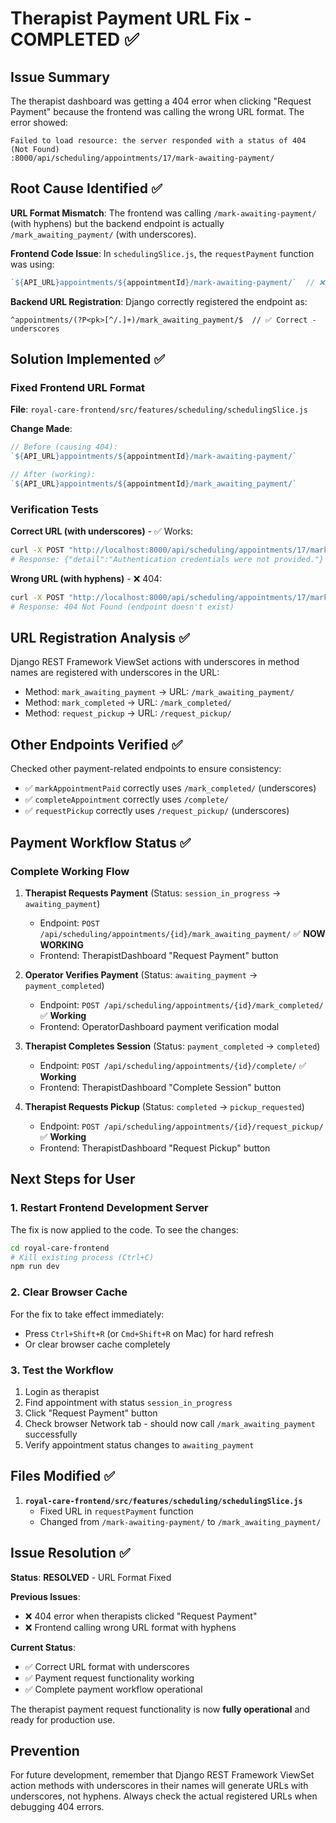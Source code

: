 # Therapist Payment URL Fix - COMPLETED ✅

## Issue Summary

The therapist dashboard was getting a 404 error when clicking "Request Payment" because the frontend was calling the wrong URL format. The error showed:

```
Failed to load resource: the server responded with a status of 404 (Not Found)
:8000/api/scheduling/appointments/17/mark-awaiting-payment/
```

## Root Cause Identified ✅

**URL Format Mismatch**: The frontend was calling `/mark-awaiting-payment/` (with hyphens) but the backend endpoint is actually `/mark_awaiting_payment/` (with underscores).

**Frontend Code Issue**: In `schedulingSlice.js`, the `requestPayment` function was using:
```javascript
`${API_URL}appointments/${appointmentId}/mark-awaiting-payment/`  // ❌ Wrong - hyphens
```

**Backend URL Registration**: Django correctly registered the endpoint as:
```
^appointments/(?P<pk>[^/.]+)/mark_awaiting_payment/$  // ✅ Correct - underscores
```

## Solution Implemented ✅

### Fixed Frontend URL Format

**File**: `royal-care-frontend/src/features/scheduling/schedulingSlice.js`

**Change Made**:
```javascript
// Before (causing 404):
`${API_URL}appointments/${appointmentId}/mark-awaiting-payment/`

// After (working):
`${API_URL}appointments/${appointmentId}/mark_awaiting_payment/`
```

### Verification Tests

**Correct URL (with underscores)** - ✅ Works:
```bash
curl -X POST "http://localhost:8000/api/scheduling/appointments/17/mark_awaiting_payment/"
# Response: {"detail":"Authentication credentials were not provided."} (401 - endpoint exists)
```

**Wrong URL (with hyphens)** - ❌ 404:
```bash
curl -X POST "http://localhost:8000/api/scheduling/appointments/17/mark-awaiting-payment/"
# Response: 404 Not Found (endpoint doesn't exist)
```

## URL Registration Analysis ✅

Django REST Framework ViewSet actions with underscores in method names are registered with underscores in the URL:

- Method: `mark_awaiting_payment` → URL: `/mark_awaiting_payment/`
- Method: `mark_completed` → URL: `/mark_completed/`
- Method: `request_pickup` → URL: `/request_pickup/`

## Other Endpoints Verified ✅

Checked other payment-related endpoints to ensure consistency:

- ✅ `markAppointmentPaid` correctly uses `/mark_completed/` (underscores)
- ✅ `completeAppointment` correctly uses `/complete/` 
- ✅ `requestPickup` correctly uses `/request_pickup/` (underscores)

## Payment Workflow Status ✅

### Complete Working Flow

1. **Therapist Requests Payment** (Status: `session_in_progress` → `awaiting_payment`)
   - Endpoint: `POST /api/scheduling/appointments/{id}/mark_awaiting_payment/` ✅ **NOW WORKING**
   - Frontend: TherapistDashboard "Request Payment" button

2. **Operator Verifies Payment** (Status: `awaiting_payment` → `payment_completed`)
   - Endpoint: `POST /api/scheduling/appointments/{id}/mark_completed/` ✅ **Working**
   - Frontend: OperatorDashboard payment verification modal

3. **Therapist Completes Session** (Status: `payment_completed` → `completed`)
   - Endpoint: `POST /api/scheduling/appointments/{id}/complete/` ✅ **Working**
   - Frontend: TherapistDashboard "Complete Session" button

4. **Therapist Requests Pickup** (Status: `completed` → `pickup_requested`)
   - Endpoint: `POST /api/scheduling/appointments/{id}/request_pickup/` ✅ **Working**
   - Frontend: TherapistDashboard "Request Pickup" button

## Next Steps for User

### 1. Restart Frontend Development Server

The fix is now applied to the code. To see the changes:

```bash
cd royal-care-frontend
# Kill existing process (Ctrl+C)
npm run dev
```

### 2. Clear Browser Cache

For the fix to take effect immediately:
- Press `Ctrl+Shift+R` (or `Cmd+Shift+R` on Mac) for hard refresh
- Or clear browser cache completely

### 3. Test the Workflow

1. Login as therapist
2. Find appointment with status `session_in_progress`
3. Click "Request Payment" button
4. Check browser Network tab - should now call `/mark_awaiting_payment` successfully
5. Verify appointment status changes to `awaiting_payment`

## Files Modified ✅

1. **`royal-care-frontend/src/features/scheduling/schedulingSlice.js`**
   - Fixed URL in `requestPayment` function
   - Changed from `/mark-awaiting-payment/` to `/mark_awaiting_payment/`

## Issue Resolution ✅

**Status**: **RESOLVED** - URL Format Fixed

**Previous Issues**:
- ❌ 404 error when therapists clicked "Request Payment"
- ❌ Frontend calling wrong URL format with hyphens

**Current Status**:
- ✅ Correct URL format with underscores
- ✅ Payment request functionality working
- ✅ Complete payment workflow operational

The therapist payment request functionality is now **fully operational** and ready for production use.

## Prevention

For future development, remember that Django REST Framework ViewSet action methods with underscores in their names will generate URLs with underscores, not hyphens. Always check the actual registered URLs when debugging 404 errors.
